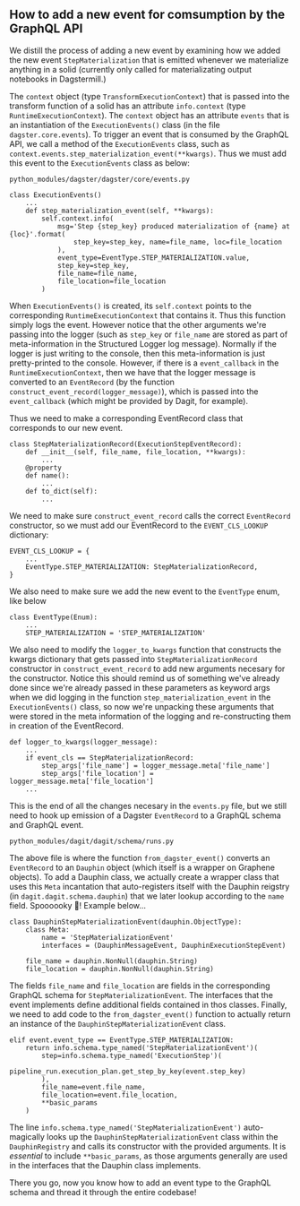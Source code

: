 ## How to add a new event for comsumption by the GraphQL API

We distill the process of adding a new event by examining how we added the new event `StepMaterialization` that is emitted whenever we materialize anything in a solid (currently only called for materializating output notebooks in Dagstermill.)

The `context` object (type `TransformExecutionContext`) that is passed into the transform function of a solid has an attribute `info.context` (type `RuntimeExecutionContext`). The `context` object has an attribute `events` that is an instantiation of the `ExecutionEvents()` class (in the file `dagster.core.events`). To trigger an event that is consumed by the GraphQL API, we call a method of the `ExecutionEvents` class, such as `context.events.step_materialization_event(**kwargs)`. Thus we must add this event to the `ExecutionEvents` class as below:

`python_modules/dagster/dagster/core/events.py`

```
class ExecutionEvents()
    ...
    def step_materialization_event(self, **kwargs):
        self.context.info(
            msg='Step {step_key} produced materialization of {name} at {loc}'.format(
                step_key=step_key, name=file_name, loc=file_location
            ),
            event_type=EventType.STEP_MATERIALIZATION.value,
            step_key=step_key,
            file_name=file_name,
            file_location=file_location
        )
```

When `ExecutionEvents()` is created, its `self.context` points to the corresponding `RuntimeExecutionContext` that contains it. Thus this function simply logs the event. However notice that the other arguments we're passing into the logger (such as `step_key` or `file_name` are stored as part of meta-information in the Structured Logger log message). Normally if the logger is just writing to the console, then this meta-information is just pretty-printed to the console. However, if there is a `event_callback` in the `RuntimeExecutionContext`, then we have that the logger message is converted to an `EventRecord` (by the function `construct_event_record(logger_message)`), which is passed into the `event_callback` (which might be provided by Dagit, for example).

Thus we need to make a corresponding EventRecord class that corresponds to our new event.

```
class StepMaterializationRecord(ExecutionStepEventRecord):
    def __init__(self, file_name, file_location, **kwargs):
        ...
    @property
    def name():
        ...
    def to_dict(self):
        ...
```

We need to make sure `construct_event_record` calls the correct `EventRecord` constructor, so we must add our EventRecord to the `EVENT_CLS_LOOKUP` dictionary:

```
EVENT_CLS_LOOKUP = {
    ...
    EventType.STEP_MATERIALIZATION: StepMaterializationRecord,
}
```

We also need to make sure we add the new event to the `EventType` enum, like below

```
class EventType(Enum):
    ...
    STEP_MATERIALIZATION = 'STEP_MATERIALIZATION'
```

We also need to modify the `logger_to_kwargs` function that constructs the kwargs dictionary that gets passed into `StepMaterializationRecord` constructor in `construct_event_record` to add new arguments necesary for the constructor. Notice this should remind us of something we've already done since we're already passed in these parameters as keyword args when we did logging in the function `step_materialization_event` in the `ExecutionEvents()` class, so now we're unpacking these arguments that were stored in the meta information of the logging and re-constructing them in creation of the EventRecord.

```
def logger_to_kwargs(logger_message):
    ...
    if event_cls == StepMaterializationRecord:
        step_args['file_name'] = logger_message.meta['file_name']
        step_args['file_location'] = logger_message.meta['file_location']
    ...
```

This is the end of all the changes necesary in the `events.py` file, but we still need to hook up emission of a Dagster `EventRecord` to a GraphQL schema and GraphQL event.

`python_modules/dagit/dagit/schema/runs.py`

The above file is where the function `from_dagster_event()` converts an `EventRecord` to an `Dauphin` object (which itself is a wrapper on Graphene objects). To add a Dauphin class, we actually create a wrapper class that uses this `Meta` incantation that auto-registers itself with the Dauphin reigstry (in `dagit.dagit.schema.dauphin`) that we later lookup according to the `name` field. Spoooooky 👻! Example below...

```
class DauphinStepMaterializationEvent(dauphin.ObjectType):
    class Meta:
        name = 'StepMaterializationEvent'
        interfaces = (DauphinMessageEvent, DauphinExecutionStepEvent)

    file_name = dauphin.NonNull(dauphin.String)
    file_location = dauphin.NonNull(dauphin.String)
```

The fields `file_name` and `file_location` are fields in the corresponding GraphQL schema for `StepMaterializationEvent`. The interfaces that the event implements define additional fields contained in thos classes. Finally, we need to add code to the `from_dagster_event()` function to actually return an instance of the `DauphinStepMaterializationEvent` class.

```
elif event.event_type == EventType.STEP_MATERIALIZATION:
    return info.schema.type_named('StepMaterializationEvent')(
        step=info.schema.type_named('ExecutionStep')(
            pipeline_run.execution_plan.get_step_by_key(event.step_key)
        ),
        file_name=event.file_name,
        file_location=event.file_location,
        **basic_params
    )
```

The line `info.schema.type_named('StepMaterializationEvent')` auto-magically looks up the `DauphinStepMaterializationEvent` class within the `DauphinRegistry` and calls its constructor with the provided arguments. It is _essential_ to include `**basic_params`, as those arguments generally are used in the interfaces that the Dauphin class implements.

There you go, now you know how to add an event type to the GraphQL schema and thread it through the entire codebase!
